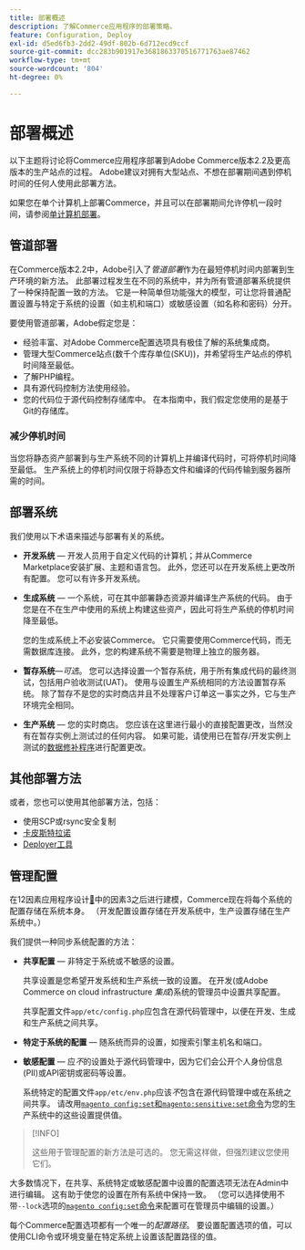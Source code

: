 ```yaml
---
title: 部署概述
description: 了解Commerce应用程序的部署策略。
feature: Configuration, Deploy
exl-id: d5ed6fb3-2dd2-49df-802b-6d712ecd9ccf
source-git-commit: dcc283b901917e3681863370516771763ae87462
workflow-type: tm+mt
source-wordcount: '804'
ht-degree: 0%

---
```


# 部署概述

以下主题将讨论将Commerce应用程序部署到Adobe Commerce版本2.2及更高版本的生产站点的过程。 Adobe建议对拥有大型站点、不想在部署期间遇到停机时间的任何人使用此部署方法。

如果您在单个计算机上部署Commerce，并且可以在部署期间允许停机一段时间，请参阅[单计算机部署](../deployment/single-machine.md)。

## 管道部署

在Commerce版本2.2中，Adobe引入了&#x200B;_管道部署_&#x200B;作为在最短停机时间内部署到生产环境的新方法。 此部署过程发生在不同的系统中，并为所有管道部署系统提供了一种保持配置一致的方法。 它是一种简单但功能强大的模型，可让您将普通配置设置与特定于系统的设置（如主机和端口）或敏感设置（如名称和密码）分开。

要使用管道部署，Adobe假定您是：

- 经验丰富、对Adobe Commerce配置选项具有极佳了解的系统集成商。
- 管理大型Commerce站点(数千个库存单位(SKU))，并希望将生产站点的停机时间降至最低。
- 了解PHP编程。
- 具有源代码控制方法使用经验。
- 您的代码位于源代码控制存储库中。 在本指南中，我们假定您使用的是基于Git的存储库。

### 减少停机时间

当您将静态资产部署到与生产系统不同的计算机上并编译代码时，可将停机时间降至最低。 生产系统上的停机时间仅限于将静态文件和编译的代码传输到服务器所需的时间。

## 部署系统

我们使用以下术语来描述与部署有关的系统。

- **开发系统** — 开发人员用于自定义代码的计算机；并从Commerce Marketplace安装扩展、主题和语言包。 此外，您还可以在开发系统上更改所有配置。 您可以有许多开发系统。

- **生成系统** — 一个系统，可在其中部署静态资源并编译生产系统的代码。 由于您是在不在生产中使用的系统上构建这些资产，因此可将生产系统的停机时间降至最低。

  您的生成系统上不必安装Commerce。 它只需要使用Commerce代码，而无需数据库连接。 此外，您的构建系统不需要是物理上独立的服务器。

- **暂存系统**—_可选_。 您可以选择设置一个暂存系统，用于所有集成代码的最终测试，包括用户验收测试(UAT)。 使用与设置生产系统相同的方法设置暂存系统。 除了暂存不是您的实时商店并且不处理客户订单这一事实之外，它与生产环境完全相同。

- **生产系统** — 您的实时商店。 您应该在这里进行最小的直接配置更改，当然没有在暂存实例上测试过的任何内容。 如果可能，请使用已在暂存/开发实例上测试的[数据修补程序](https://developer.adobe.com/commerce/php/development/components/declarative-schema/patches/)进行配置更改。

## 其他部署方法

或者，您也可以使用其他部署方法，包括：

- 使用SCP或rsync安全复制
- [卡皮斯特拉诺](https://capistranorb.com/documentation/overview/what-is-capistrano)
- [Deployer工具](https://deployer.org/)

## 管理配置

在12因素应用程序设计[&#128279;](https://12factor.net/config)中的因素3之后进行建模，Commerce现在将每个系统的配置存储在系统本身。 （开发配置设置存储在开发系统中，生产设置存储在生产系统中。）

我们提供一种同步系统配置的方法：

- **共享配置** — 非特定于系统或不敏感的设置。

  共享设置是您希望开发系统和生产系统一致的设置。 在开发(或Adobe Commerce on cloud infrastructure _集成_)系统的管理员中设置共享配置。

  共享配置文件`app/etc/config.php`应包含在源代码管理中，以便在开发、生成和生产系统之间共享。

- **特定于系统的配置** — 随系统而异的设置，如搜索引擎主机名和端口。

- **敏感配置** — 应&#x200B;_不_&#x200B;的设置处于源代码管理中，因为它们会公开个人身份信息(PII)或API密钥或密码等设置。

  系统特定的配置文件`app/etc/env.php`应该&#x200B;_不_&#x200B;包含在源代码管理中或在系统之间共享。 请改用[`magento config:set`和`magento:sensitive:set`命令](../cli/set-configuration-values.md)为您的生产系统中的这些设置提供值。

>[!INFO]
>
>这些用于管理配置的新方法是可选的。 您无需这样做，但强烈建议您使用它们。

大多数情况下，在共享、系统特定或敏感配置中设置的配置选项无法在Admin中进行编辑。 这有助于使您的设置在所有系统中保持一致。 （您可以选择使用不带`--lock`选项的[`magento config:set`命令](../cli/set-configuration-values.md)来配置可在管理员中编辑的设置。）

每个Commerce配置选项都有一个唯一的&#x200B;_配置路径_。 要设置配置选项的值，可以使用CLI命令或环境变量在特定系统上设置该配置路径的值。
